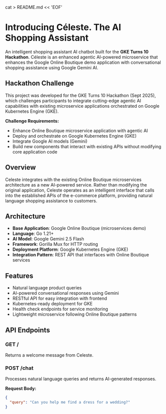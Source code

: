 cat > README.md << 'EOF'
# Introducing Céleste. The AI Shopping Assistant

An intelligent shopping assistant AI chatbot built for the **GKE Turns 10 Hackathon**. Céleste is an enhanced agentic AI-powered microservice that enhances the Google Online Boutique demo application with conversational shopping assistance using Google Gemini AI.

## Hackathon Challenge

This project was developed for the GKE Turns 10 Hackathon (Sept 2025), which challenges participants to integrate cutting-edge agentic AI capabilities with existing microservice applications orchestrated on Google Kubernetes Engine (GKE).

**Challenge Requirements:**
- Enhance Online Boutique microservice application with agentic AI
- Deploy and orchestrate on Google Kubernetes Engine (GKE)
- Integrate Google AI models (Gemini)
- Build new components that interact with existing APIs without modifying core application code

## Overview

Celeste integrates with the existing Online Boutique microservices architecture as a new AI-powered service. Rather than modifying the original application, Celeste operates as an intelligent interface that calls into the established APIs of the e-commerce platform, providing natural language shopping assistance to customers.

## Architecture

- **Base Application**: Google Online Boutique (microservices demo)
- **Language**: Go 1.21+
- **AI Model**: Google Gemini 2.5 Flash
- **Framework**: Gorilla Mux for HTTP routing
- **Deployment Platform**: Google Kubernetes Engine (GKE)
- **Integration Pattern**: REST API that interfaces with Online Boutique services

## Features

- Natural language product queries
- AI-powered conversational responses using Gemini
- RESTful API for easy integration with frontend
- Kubernetes-ready deployment for GKE
- Health check endpoints for service monitoring
- Lightweight microservice following Online Boutique patterns

## API Endpoints

### GET /
Returns a welcome message from Celeste.

### POST /chat
Processes natural language queries and returns AI-generated responses.

**Request Body:**
```json
{
  "query": "Can you help me find a dress for a wedding?"
}
